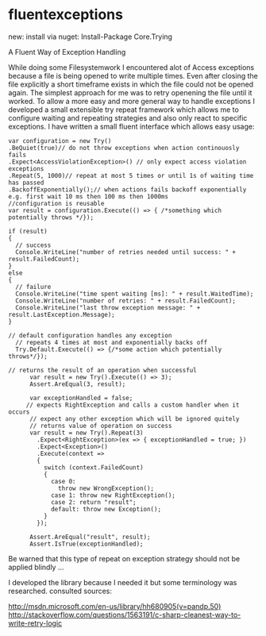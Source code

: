 fluentexceptions
================

new: install via nuget: Install-Package Core.Trying

A Fluent Way of Exception Handling


While doing some Filesystemwork I encountered alot of Access exceptions because a file is being opened to write multiple times.  Even after closing the file explicitly a short timeframe exists in which the file could not be opened again.  The simplest approach for me was to retry openening the file until it worked.  To allow a more easy and more general way to handle exceptions I developed a small extensible try repeat framework which allows me to configure waiting and repeating strategies and also only react to specific exceptions.  I have written a small fluent interface which allows easy usage:
```CSharp
var configuration = new Try()
.BeQuiet(true)// do not throw exceptions when action continouosly fails
.Expect<AccessViolationException>() // only expect access violation exceptions
.Repeat(5, 1000)// repeat at most 5 times or until 1s of waiting time has passed
.BackoffExponentially();// when actions fails backoff exponentially e.g. first wait 10 ms then 100 ms then 1000ms
//configuration is reusable
var result = configuration.Execute(() => { /*something which potentially throws */});

if (result)
{
  // success
  Console.WriteLine("number of retries needed until success: " + result.FailedCount);
}
else
{
  // failure
  Console.WriteLine("time spent waiting [ms]: " + result.WaitedTime);
  Console.WriteLine("number of retries: " + result.FailedCount);
  Console.WriteLine("last throw exception message: " + result.LastException.Message);
}
```

```CSharp
// default configuration handles any exception
  // repeats 4 times at most and exponentially backs off
  Try.Default.Execute(() => {/*some action which potentially throws*/});
```
```CSharp
// returns the result of an operation when successful
      var result = new Try().Execute(() => 3);
      Assert.AreEqual(3, result);
```
```CSharp
      var exceptionHandled = false;
     // expects RightException and calls a custom handler when it occurs
      // expect any other exception which will be ignored quitely
      // returns value of operation on success
      var result = new Try().Repeat(3)
        .Expect<RightException>(ex => { exceptionHandled = true; })
        .Expect<Exception>()
        .Execute(context =>
        {
          switch (context.FailedCount)
          {
            case 0:
              throw new WrongException();
            case 1: throw new RightException();
            case 2: return "result";
            default: throw new Exception();
          }
        });

      Assert.AreEqual("result", result);
      Assert.IsTrue(exceptionHandled);
```
  Be warned that this type of repeat on exception strategy should not be applied blindly …

I developed the library because I needed it but some terminology was researched.  consulted sources:

http://msdn.microsoft.com/en-us/library/hh680905(v=pandp.50)
http://stackoverflow.com/questions/1563191/c-sharp-cleanest-way-to-write-retry-logic
